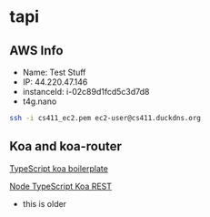 # tapi

## AWS Info

- Name: Test Stuff
- IP: 44.220.47.146
- instanceId: i-02c89d1fcd5c3d7d8
- t4g.nano

```bash
ssh -i cs411_ec2.pem ec2-user@cs411.duckdns.org
```

## Koa and koa-router

[TypeScript koa boilerplate](https://github.com/kryz81/koa-ts-boilerplate/blob/master/package.json)

[Node TypeScript Koa REST](https://github.com/javieraviles/node-typescript-koa-rest/blob/master/src/server.ts)
- this is older
